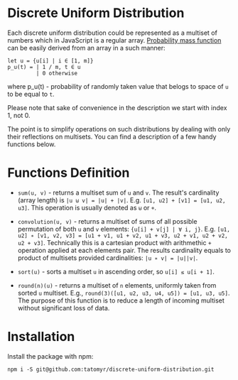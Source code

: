 # Discrete Uniform Distribution

Each discrete uniform distribution could be represented as a multiset of numbers which in JavaScript is a regular array.
[Probability mass function](https://en.wikipedia.org/wiki/Probability_mass_function) can be easily derived from an array in a such manner:

```
let u = {u[i] | i ∈ [1, m]}
p_u(t) = | 1 / m, t ∈ u
         | 0 otherwise
```

where p_u(t) - probability of randomly taken value that belogs to space of `u` to be equal to `t`.

Please note that sake of convenience in the description we start with index 1, not 0.

The point is to simplify operations on such distributions by dealing with only their reflections on multisets. You can find a description of a few handy functions below.

# Functions Definition

* `sum(u, v)` - returns a multiset sum of `u` and `v`. The result's cardinality (array length) is `|u ⊎ v| = |u| + |v|`. E.g. `[u1, u2] + [v1] = [u1, u2, u3]`. This operation is usually denoted as `⊎` or `+`.

* `convolution(u, v)` - returns a multiset of sums of all possible permutation of both `u` and `v` elements: `{u[i] + v[j] | ∀ i, j}`. E.g. `[u1, u2] ∗ [v1, v2, v3] = [u1 + v1, u1 + v2, u1 + v3, u2 + v1, u2 + v2, u2 + v3]`. Technically this is a cartesian product with arithmethic `+` operation applied at each elements pair. The results cardinality equals to product of multisets provided cardinalities: `|u ∗ v| = |u||v|`.

* `sort(u)` - sorts a multiset `u` in ascending order, so `u[i] ≤ u[i + 1]`.

* `round(n)(u)` - returns a multiset of `n` elements, uniformly taken from sorted `u` multiset. E.g., `round(3)([u1, u2, u3, u4, u5]) = [u1, u3, u5]`. The purpose of this function is to reduce a length of incoming multiset without significant loss of data.

# Installation

Install the package with npm:

```
npm i -S git@github.com:tatomyr/discrete-uniform-distribution.git
```
